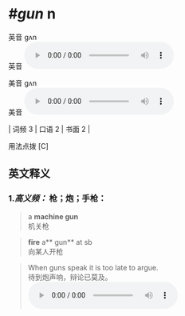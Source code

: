 # ***\#gun*** n
英音 ɡʌn  
英音
<audio src="./media/gun-B.aac" controls="controls"></audio>

美音 ɡʌn  
美音
<audio src="./media/gun .aac" controls="controls"></audio>



| 词频 3 | 口语 2 | 书面 2 |  

用法点拨  [C]

英文释义
---
### 1.*高义频：* **枪；炮；手枪：**  

 > a **machine gun**  
 > 机关枪    

 > **fire** a** gun** at sb  
 > 向某人开枪    

 > When guns speak it is too late to argue.  
 > 待到炮声响，辩论已莫及。    
<audio src="./media/gun-1 .aac" controls="controls"></audio>


